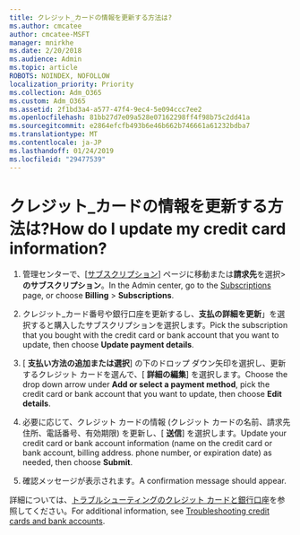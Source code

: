 ```yaml
---
title: クレジット_カードの情報を更新する方法は?
ms.author: cmcatee
author: cmcatee-MSFT
manager: mnirkhe
ms.date: 2/20/2018
ms.audience: Admin
ms.topic: article
ROBOTS: NOINDEX, NOFOLLOW
localization_priority: Priority
ms.collection: Adm_O365
ms.custom: Adm_O365
ms.assetid: 2f1bd3a4-a577-47f4-9ec4-5e094ccc7ee2
ms.openlocfilehash: 81bb27d7e09a528e07162298ff4f98b75c2dd41a
ms.sourcegitcommit: e2864efcfb493b6e46b662b746661a61232bdba7
ms.translationtype: MT
ms.contentlocale: ja-JP
ms.lasthandoff: 01/24/2019
ms.locfileid: "29477539"
---
```

# <a name="how-do-i-update-my-credit-card-information"></a><span data-ttu-id="78be5-102">クレジット_カードの情報を更新する方法は?</span><span class="sxs-lookup"><span data-stu-id="78be5-102">How do I update my credit card information?</span></span>

1. <span data-ttu-id="78be5-103">管理センターで、[[サブスクリプション](https://go.microsoft.com/fwlink/p/?linkid=842054)] ページに移動または**請求先**を選択\>**のサブスクリプション**。</span><span class="sxs-lookup"><span data-stu-id="78be5-103">In the Admin center, go to the [Subscriptions](https://go.microsoft.com/fwlink/p/?linkid=842054) page, or choose **Billing** \> **Subscriptions**.</span></span>
    
2. <span data-ttu-id="78be5-104">クレジット_カード番号や銀行口座を更新するし、**支払の詳細を更新**」を選択すると購入したサブスクリプションを選択します。</span><span class="sxs-lookup"><span data-stu-id="78be5-104">Pick the subscription that you bought with the credit card or bank account that you want to update, then choose **Update payment details**.</span></span>
    
3. <span data-ttu-id="78be5-105">[ **支払い方法の追加または選択**] の下のドロップ ダウン矢印を選択し、更新するクレジット カードを選んで、[ **詳細の編集**] を選択します。</span><span class="sxs-lookup"><span data-stu-id="78be5-105">Choose the drop down arrow under **Add or select a payment method**, pick the credit card or bank account that you want to update, then choose **Edit details**.</span></span>
    
4. <span data-ttu-id="78be5-p101">必要に応じて、クレジット カードの情報 (クレジット カードの名前、請求先住所、電話番号、有効期限) を更新し、[ **送信**] を選択します。</span><span class="sxs-lookup"><span data-stu-id="78be5-p101">Update your credit card or bank account information (name on the credit card or bank account, billing address. phone number, or expiration date) as needed, then choose **Submit**.</span></span>
    
5. <span data-ttu-id="78be5-108">確認メッセージが表示されます。</span><span class="sxs-lookup"><span data-stu-id="78be5-108">A confirmation message should appear.</span></span>
    
<span data-ttu-id="78be5-109">詳細については、[トラブルシューティングのクレジット カードと銀行口座](https://support.office.com/article/30ba9c83-50d8-4020-90ed-830a5b8c8724)を参照してください。</span><span class="sxs-lookup"><span data-stu-id="78be5-109">For additional information, see [Troubleshooting credit cards and bank accounts](https://support.office.com/article/30ba9c83-50d8-4020-90ed-830a5b8c8724).</span></span>
  

